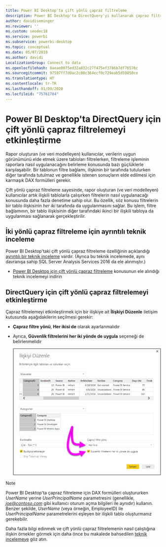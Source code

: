 ```yaml
---
title: Power BI Desktop'ta çift yönlü çapraz filtreleme
description: Power BI Desktop'ta DirectQuery'yi kullanarak çapraz filtrelemeyi etkinleştirin
author: davidiseminger
ms.reviewer: ''
ms.custom: seodec18
ms.service: powerbi
ms.subservice: powerbi-desktop
ms.topic: conceptual
ms.date: 05/07/2019
ms.author: davidi
LocalizationGroup: Connect to data
ms.openlocfilehash: 8aeae0075ed32a832c27f475ef3786b7df76576c
ms.sourcegitcommit: 97597ff7d9ac2c08c364ecf0c729eab5d59850ce
ms.translationtype: HT
ms.contentlocale: tr-TR
ms.lasthandoff: 01/09/2020
ms.locfileid: "75761784"
---
```

# <a name="enable-bidirectional-cross-filtering-for-directquery-in-power-bi-desktop"></a>Power BI Desktop'ta DirectQuery için çift yönlü çapraz filtrelemeyi etkinleştirme

Rapor oluşturan (ve veri modelleyen) kullanıcılar, verilerin uygun görünümünü elde etmek üzere tabloları filtrelerken, filtreleme işleminin raporlara nasıl uygulanacağını belirleme konusunda bazı güçlüklerle karşılaşabilir. Bir tablonun filtre bağlamı, ilişkinin bir tarafında tutulurken diğer tarafında tutulmaz ve genellikle istenen sonuçların elde edilmesi için karmaşık DAX formülleri gerekir.

Çift yönlü çapraz filtreleme sayesinde, rapor oluşturan (ve veri modelleyen) kullanıcılar artık ilişkili tablolarla çalışırken filtrelerin nasıl uygulanacağı konusunda daha fazla denetime sahip olur. Bu özellik, söz konusu filtrelerin bir tablo ilişkisinin *her iki* tarafında da uygulanmasını sağlar. Bu işlem, filtre bağlamının, bir tablo ilişkisinin diğer tarafındaki ikinci bir ilişkili tabloya da uygulanması sağlanarak gerçekleştirilir.

## <a name="detailed-whitepaper-for-bidirectional-cross-filtering"></a>İki yönlü çapraz filtreleme için ayrıntılı teknik inceleme
Power BI Desktop'taki çift yönlü çapraz filtreleme özelliğinin açıklandığı [ayrıntılı bir teknik inceleme](https://download.microsoft.com/download/2/7/8/2782DF95-3E0D-40CD-BFC8-749A2882E109/Bidirectional%20cross-filtering%20in%20Analysis%20Services%202016%20and%20Power%20BI.docx) vardır. (Ayrıca bu teknik incelemede, aynı davranışa sahip SQL Server Analysis Services 2016 da ele alınmıştır.)

* [Power BI Desktop için çift yönlü çapraz filtreleme](https://download.microsoft.com/download/2/7/8/2782DF95-3E0D-40CD-BFC8-749A2882E109/Bidirectional%20cross-filtering%20in%20Analysis%20Services%202016%20and%20Power%20BI.docx) konusunun ele alındığı teknik incelemeyi indirin

## <a name="enabling-bidirectional-cross-filtering-for-directquery"></a>DirectQuery için çift yönlü çapraz filtrelemeyi etkinleştirme

Çapraz filtrelemeyi etkinleştirmek için bir ilişkiye ait **İlişkiyi Düzenle** iletişim kutusunda aşağıdakilerin seçilmesi gerekir:

* **Çapraz filtre yönü**, **Her ikisi de** olarak ayarlanmalıdır
* Ayrıca, **Güvenlik filtrelerini her iki yönde de uygula** seçeneği de belirlenmelidir

  ![](media/desktop-bidirectional-filtering/bidirectional-filtering_2.png)

> [!NOTE]
> Power BI Desktop'ta çapraz filtreleme için DAX formülleri oluştururken *UserName* yerine *UserPrincipalName* parametresini (genellikle, <em>joe@contoso.com</em> gibi kullanıcı oturum açma bilgileri ile aynıdır) kullanın. Benzer şekilde, *UserName* (veya örneğin, EmployeeID) ile *UserPrincipalName* parametrelerini eşleyen bir ilişkili tablo oluşturmanız gerekebilir.

Daha fazla bilgi edinmek ve çift yönlü çapraz filtrelemenin nasıl çalıştığına ilişkin örnekler görmek için daha önce bu makalede bahsedilen [teknik incelemeye](https://download.microsoft.com/download/2/7/8/2782DF95-3E0D-40CD-BFC8-749A2882E109/Bidirectional%20cross-filtering%20in%20Analysis%20Services%202016%20and%20Power%20BI.docx) göz atın.

